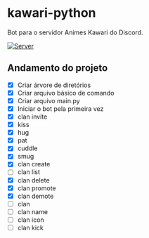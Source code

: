 # kawari-python
Bot para o servidor Animes Kawari do Discord.


[![Server](https://img.shields.io/badge/Discord-Server-%237289da?style=for-the-badge&logo=discord)](https://discord.gg/TVW6ht2)

## Andamento do projeto

- [X] Criar árvore de diretórios
- [X] Criar arquivo básico de comando
- [X] Criar arquivo main.py
- [X] Iniciar o bot pela primeira vez
- [X] clan invite
- [X] kiss
- [X] hug
- [X] pat
- [X] cuddle
- [X] smug
- [X] clan create
- [ ] clan list
- [X] clan delete
- [X] clan promote
- [X] clan demote
- [ ] clan
- [ ] clan name
- [ ] clan icon
- [ ] clan kick
